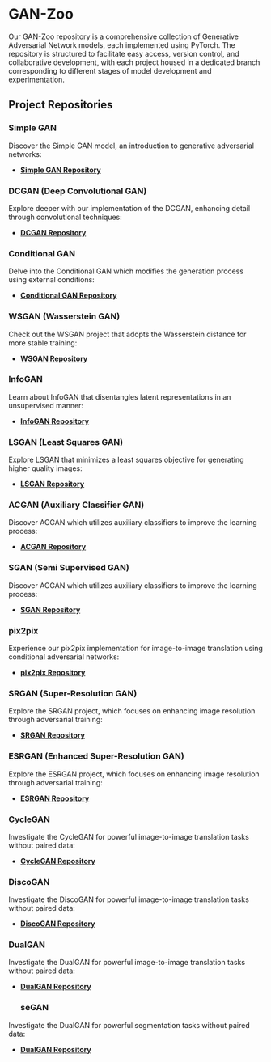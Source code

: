 # GAN-Zoo

Our GAN-Zoo repository is a comprehensive collection of Generative Adversarial Network models, each implemented using PyTorch. The repository is structured to facilitate easy access, version control, and collaborative development, with each project housed in a dedicated branch corresponding to different stages of model development and experimentation.

## Project Repositories

### Simple GAN
Discover the Simple GAN model, an introduction to generative adversarial networks:
- **[Simple GAN Repository](https://github.com/atikul-islam-sajib/GPSG)**

### DCGAN (Deep Convolutional GAN)
Explore deeper with our implementation of the DCGAN, enhancing detail through convolutional techniques:
- **[DCGAN Repository](https://github.com/atikul-islam-sajib/GPDSG)**

### Conditional GAN
Delve into the Conditional GAN which modifies the generation process using external conditions:
- **[Conditional GAN Repository](https://github.com/atikul-islam-sajib/GPCGAN)**

### WSGAN (Wasserstein GAN)
Check out the WSGAN project that adopts the Wasserstein distance for more stable training:
- **[WSGAN Repository](https://github.com/atikul-islam-sajib/GPWGAN)**

### InfoGAN
Learn about InfoGAN that disentangles latent representations in an unsupervised manner:
- **[InfoGAN Repository](https://github.com/atikul-islam-sajib/InfoGAN)**

### LSGAN (Least Squares GAN)
Explore LSGAN that minimizes a least squares objective for generating higher quality images:
- **[LSGAN Repository](https://github.com/atikul-islam-sajib/LSGAN)**

### ACGAN (Auxiliary Classifier GAN)
Discover ACGAN which utilizes auxiliary classifiers to improve the learning process:
- **[ACGAN Repository](https://github.com/atikul-islam-sajib/AC-GAN)**

### SGAN (Semi Supervised GAN)
Discover ACGAN which utilizes auxiliary classifiers to improve the learning process:
- **[SGAN Repository](https://github.com/atikul-islam-sajib/SGAN)**

### pix2pix
Experience our pix2pix implementation for image-to-image translation using conditional adversarial networks:
- **[pix2pix Repository](https://github.com/atikul-islam-sajib/pix2pix)**

### SRGAN (Super-Resolution GAN)
Explore the SRGAN project, which focuses on enhancing image resolution through adversarial training:
- **[SRGAN Repository](https://github.com/atikul-islam-sajib/SRGAN)**

### ESRGAN (Enhanced Super-Resolution GAN)
Explore the ESRGAN project, which focuses on enhancing image resolution through adversarial training:
- **[ESRGAN Repository](https://github.com/atikul-islam-sajib/ESRGAN)**

### CycleGAN
Investigate the CycleGAN for powerful image-to-image translation tasks without paired data:
- **[CycleGAN Repository](https://github.com/atikul-islam-sajib/CycleGAN)**

### DiscoGAN
Investigate the DiscoGAN for powerful image-to-image translation tasks without paired data:
- **[DiscoGAN Repository](https://github.com/atikul-islam-sajib/DiscoGAN)**

### DualGAN
Investigate the DualGAN for powerful image-to-image translation tasks without paired data:
- **[DualGAN Repository](https://github.com/atikul-islam-sajib/DualGAN)**

  ### seGAN
Investigate the DualGAN for powerful segmentation tasks without paired data:
- **[DualGAN Repository](https://github.com/atikul-islam-sajib/segGAN)**


